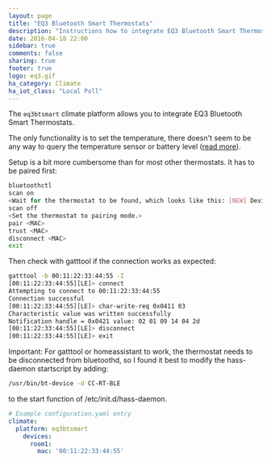 ```yaml
---
layout: page
title: "EQ3 Bluetooth Smart Thermostats"
description: "Instructions how to integrate EQ3 Bluetooth Smart Thermostats into Home Assistant."
date: 2016-04-18 22:00
sidebar: true
comments: false
sharing: true
footer: true
logo: eq3.gif
ha_category: Climate
ha_iot_class: "Local Poll"
---
```



The `eq3btsmart` climate platform allows you to integrate EQ3 Bluetooth Smart Thermostats.

The only functionality is to set the temperature, there doesn't seem to be any way to query the temperature sensor or battery level ([read more](https://forum.fhem.de/index.php/topic,39308.15.html)).

Setup is a bit more cumbersome than for most other thermostats. It has to be paired first:

```bash
bluetoothctl
scan on
<Wait for the thermostat to be found, which looks like this: [NEW] Device 00:11:22:33:44:55 CC-RT-BLE>
scan off
<Set the thermostat to pairing mode.>
pair <MAC>
trust <MAC>
disconnect <MAC>
exit
```

Then check with gatttool if the connection works as expected:

```bash
gatttool -b 00:11:22:33:44:55 -I
[00:11:22:33:44:55][LE]> connect
Attempting to connect to 00:11:22:33:44:55
Connection successful
[00:11:22:33:44:55][LE]> char-write-req 0x0411 03
Characteristic value was written successfully
Notification handle = 0x0421 value: 02 01 09 14 04 2d
[00:11:22:33:44:55][LE]> disconnect
[00:11:22:33:44:55][LE]> exit
```

Important: For gatttool or homeassistant to work, the thermostat needs to be disconnected from bluetoothd, so I found it best to modify the hass-daemon startscript by adding:

```bash
/usr/bin/bt-device -d CC-RT-BLE
```

to the start function of /etc/init.d/hass-daemon.


```yaml
# Example configuration.yaml entry
climate:
  platform: eq3btsmart
    devices:
      room1:
        mac: '00:11:22:33:44:55'
```

